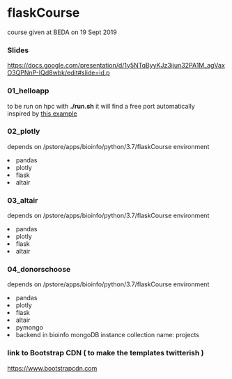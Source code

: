 # flaskCourse
course given at BEDA on 19 Sept 2019


### Slides
https://docs.google.com/presentation/d/1y5NTqByyKJz3ijun32PA1M_agVaxO3QPNnP-IQd8wbk/edit#slide=id.p

### 01_helloapp
to be run on hpc with <b>./run.sh</b> it will find a free port automatically <BR>
inspired by <a href='https://aryaboudaie.com/python/technical/educational/web/flask/2018/10/17/flask.html'>this example</a>


### 02_plotly
depends on /pstore/apps/bioinfo/python/3.7/flaskCourse environment<btr>
<li>pandas
<li>plotly
<li>flask
<li>altair


### 03_altair
depends on /pstore/apps/bioinfo/python/3.7/flaskCourse environment<btr>
<li>pandas
<li>plotly
<li>flask
<li>altair

### 04_donorschoose
depends on /pstore/apps/bioinfo/python/3.7/flaskCourse environment<btr>
<li>pandas
<li>plotly
<li>flask
<li>altair
<li> pymongo
<br>  
<li>backend in bioinfo mongoDB instance collection name: projects


### link to Bootstrap CDN ( to make the templates twitterish )

https://www.bootstrapcdn.com
